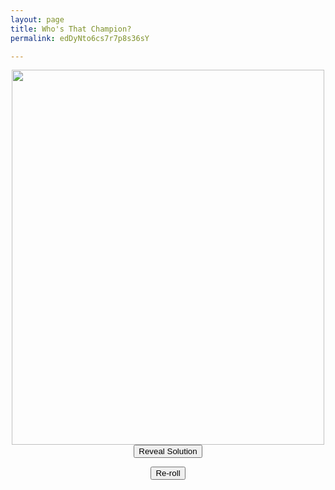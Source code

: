 ```yaml
---
layout: page
title: Who's That Champion?
permalink: edDyNto6cs7r7p8s36sY

---
```

<center>

<img src="https://github.com/UNSWLoLSoc/LoLSocWebpage/blob/master/uploads/1-1.png?raw=true" width="500" height="600" class="center" id = "test">

</center>

<center>  
<button type="button" id = "soln">Reveal Solution</button> 

<button type="button" id = "test" onclick="reRoll()">Re-roll</button>

</center>

<script type = "text/javascript"> 

    var prev = 0; 
    function reRoll(){
    dice1 = Math.floor(Math.random() * 3) + 1;
    console.log("before" + dice1 + " " + prev);
    if(dice1 == prev) {
     	dice1++;
    }
    prev = dice1;
    console.log("after" + dice1 + " " + prev);
    switch(dice1) {
      case 1:
        document.getElementById("test").src="https://cdn.discordapp.com/attachments/484757042226135050/599894159213723648/0098rwcomh931.jpg";
        break;
        
      case 2:
        document.getElementById("test").src="https://cdn.discordapp.com/attachments/410167703043702794/675588173841301525/IMG_20200207_222553.jpg";
        break;
        
      case 3:
        document.getElementById("test").src="https://i.imgur.com/RYm7WP2.jpg";
        break;
        
      case 4:
        document.getElementById("test").src="https://i.imgur.com/RYm7WP2.jpg";
        break;
    }

}
</script>